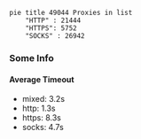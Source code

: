
```mermaid
pie title 49044 Proxies in list
    "HTTP" : 21444
    "HTTPS": 5752
    "SOCKS" : 26942
```

### Some Info
#### Average Timeout

- mixed: 3.2s
- http: 1.3s
- https: 8.3s
- socks: 4.7s